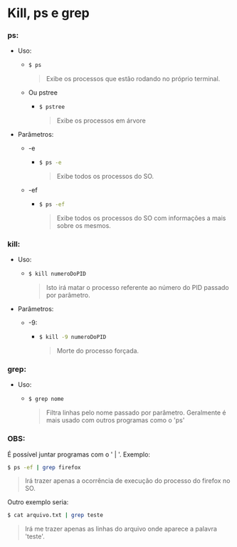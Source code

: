 # Kill, ps e grep 

### ps:

- Uso: 

  - ```bash
    $ ps
    ```

    > Exibe os processos que estão rodando no próprio terminal.
    
  - Ou pstree 

    - ```bash
      $ pstree
      ```

      > Exibe os processos em árvore

- Parâmetros:

  - -e

    - ```bash
      $ ps -e
      ```

      > Exibe todos os processos do SO.

  - -ef

    - ```bash
      $ ps -ef 
      ```

      > Exibe todos os processos do SO com informações a mais sobre os mesmos.

### kill:

- Uso: 

  - ```bash
    $ kill numeroDoPID
    ```

    > Isto irá matar o processo referente ao número do PID passado por parâmetro.

- Parâmetros:

  - -9:

    - ```bash
      $ kill -9 numeroDoPID
      ```

      > Morte do processo forçada.

### grep:

- Uso:

  - ```bash
    $ grep nome
    ```

    > Filtra linhas pelo nome passado por parâmetro.
    > Geralmente é mais usado com outros programas como o 'ps'



### OBS:

É possível juntar programas com o ' | '. Exemplo: 

```bash
$ ps -ef | grep firefox
```

> Irá trazer apenas a ocorrência de execução do processo do firefox no SO.

Outro exemplo seria:

```bash
$ cat arquivo.txt | grep teste
```

> Irá me trazer apenas as linhas do arquivo onde aparece a palavra 'teste'.